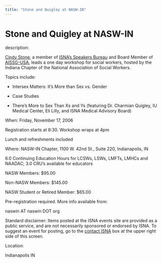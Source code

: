 ```yaml
---
title: "Stone and Quigley at NASW-IN"
---
```


# Stone and Quigley at NASW-IN

  
description:  
  


[Cindy Stone][1], a member of [ISNA&#8217;s Speakers Bureau][2] and Board Member of [AISSG-USA][3], leads a one day workshop for social workers, hosted by the Indiana Chapter of the National Association of Social Workers.

  
  


Topics include:

  
  
  


  


  * Intersex Matters: It&#8217;s More than Sex vs. Gender
  


  * Case Studies
  


  * There&#8217;s More to Sex Than Xs and Ys (featuring Dr. Charmian Quigley, IU Medical Center, Eli Lilly, and ISNA Medical Advisory Board)
  


  
  
  
  


When: Friday, November 17, 2006  
  
Registration starts at 8:30. Workshop wraps at 4pm  
  
Lunch and refreshments included

  
  


Where: NASW-IN Chapter, 1100 W. 42nd St., Suite 220, Indianapolis, IN

  
  


6.0 Continuing Education Hours for LCSWs, LSWs, LMFTs, LMHCs and NAADAC; 3.0 CRU’s available for educators

  
  


NASW Members: $95.00  
  
Non-NASW Members: $145.00  
  
NASW Student or Retired Member: $65.00  
  
  
  
Pre-registration required. More info available from:  
  
naswin AT naswin DOT org 

  
  


Standard disclaimer: Items posted at the ISNA events site are provided as a public service, and are not necessarily sponsored or endorsed by ISNA. To suggest an event for posting, go to the [contact ISNA][4] box at the upper right side of this screen.

  


  


  
Location:  
  
Indianapolis IN

 [1]: /about/stone
 [2]: /about/speakers/
 [3]: http://www.aissgusa.org
 [4]: /about/contact
